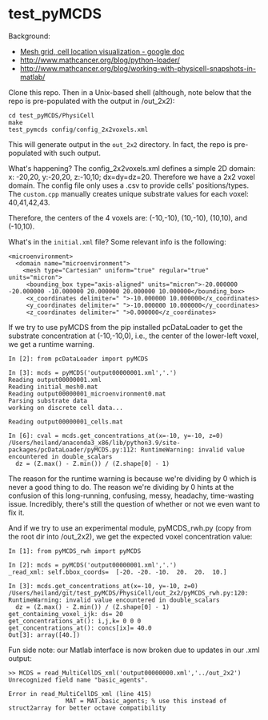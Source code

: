 # test_pyMCDS

Background:
* [Mesh grid, cell location visualization - google doc](https://docs.google.com/document/d/1_YDrJGfflNe3pF4ch_ni16YvJWz_jemWJLShSqsymlw/edit?usp=sharing)
* http://www.mathcancer.org/blog/python-loader/
* http://www.mathcancer.org/blog/working-with-physicell-snapshots-in-matlab/

Clone this repo. Then in a Unix-based shell (although, note below that the repo is pre-populated with the output in /out_2x2):
```
cd test_pyMCDS/PhysiCell
make
test_pymcds config/config_2x2voxels.xml
```
This will generate output in the `out_2x2` directory. In fact, the repo is pre-populated with such output.

What's happening? The config_2x2voxels.xml defines a simple 2D domain: x: -20,20, y:-20,20, z:-10,10; dx=dy=dz=20. Therefore we have a 2x2 voxel domain. The config file only uses a .csv to provide cells' positions/types. The `custom.cpp` manually creates unique substrate values for each voxel: 40,41,42,43.

Therefore, the centers of the 4 voxels are: (-10,-10), (10,-10), (10,10), and (-10,10).

What's in the `initial.xml` file? Some relevant info is the following:
```
<microenvironment>
  <domain name="microenvironment">
    <mesh type="Cartesian" uniform="true" regular="true" units="micron">
     <bounding_box type="axis-aligned" units="micron">-20.000000 -20.000000 -10.000000 20.000000 20.000000 10.000000</bounding_box>
     <x_coordinates delimiter=" ">-10.000000 10.000000</x_coordinates>
     <y_coordinates delimiter=" ">-10.000000 10.000000</y_coordinates>
     <z_coordinates delimiter=" ">0.000000</z_coordinates>
```

If we try to use pyMCDS from the pip installed pcDataLoader to get the substrate concentration at (-10,-10,0), i.e., the center of the lower-left voxel, we get a runtime warning.
```
In [2]: from pcDataLoader import pyMCDS

In [3]: mcds = pyMCDS('output00000001.xml','.')
Reading output00000001.xml
Reading initial_mesh0.mat
Reading output00000001_microenvironment0.mat
Parsing substrate data
working on discrete cell data...

Reading output00000001_cells.mat

In [6]: cval = mcds.get_concentrations_at(x=-10, y=-10, z=0)
/Users/heiland/anaconda3_x86/lib/python3.9/site-packages/pcDataLoader/pyMCDS.py:112: RuntimeWarning: invalid value encountered in double_scalars
  dz = (Z.max() - Z.min()) / (Z.shape[0] - 1)
```
The reason for the runtime warning is because we're dividing by 0 which is never a good thing to do. The reason we're dividing by 0 hints at the confusion of this long-running, confusing, messy, headachy, time-wasting issue. Incredibly, there's still the question of whether or not we even want to fix it.

And if we try to use an experimental module, pyMCDS_rwh.py (copy from the root dir into /out_2x2), we get the expected voxel concentration value:
```
In [1]: from pyMCDS_rwh import pyMCDS

In [2]: mcds = pyMCDS('output00000001.xml','.')
_read_xml: self.bbox_coords=  [-20. -20. -10.  20.  20.  10.]

In [3]: mcds.get_concentrations_at(x=-10, y=-10, z=0)
/Users/heiland/git/test_pyMCDS/PhysiCell/out_2x2/pyMCDS_rwh.py:120: RuntimeWarning: invalid value encountered in double_scalars
  dz = (Z.max() - Z.min()) / (Z.shape[0] - 1)
get_containing_voxel_ijk: ds= 20
get_concentrations_at(): i,j,k= 0 0 0
get_concentrations_at(): concs[ix]= 40.0
Out[3]: array([40.])
```

Fun side note: our Matlab interface is now broken due to updates in our .xml output:
```
>> MCDS = read_MultiCellDS_xml('output00000000.xml','../out_2x2')
Unrecognized field name "basic_agents".

Error in read_MultiCellDS_xml (line 415)
                MAT = MAT.basic_agents; % use this instead of struct2array for better octave compatibility
```
